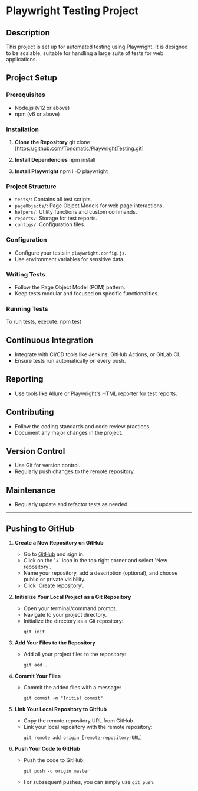 # Playwright Testing Project

## Description
This project is set up for automated testing using Playwright. It is designed to be scalable, suitable for handling a large suite of tests for web applications.

## Project Setup

### Prerequisites
- Node.js (v12 or above)
- npm (v6 or above)

### Installation
1. **Clone the Repository**
git clone [https://github.com/Tonomatic/PlaywrightTesting.git]

2. **Install Dependencies**
npm install

3. **Install Playwright**
npm i -D playwright


### Project Structure
- `tests/`: Contains all test scripts.
- `pageObjects/`: Page Object Models for web page interactions.
- `helpers/`: Utility functions and custom commands.
- `reports/`: Storage for test reports.
- `configs/`: Configuration files.

### Configuration
- Configure your tests in `playwright.config.js`.
- Use environment variables for sensitive data.

### Writing Tests
- Follow the Page Object Model (POM) pattern.
- Keep tests modular and focused on specific functionalities.

### Running Tests
To run tests, execute:
npm test

## Continuous Integration
- Integrate with CI/CD tools like Jenkins, GitHub Actions, or GitLab CI.
- Ensure tests run automatically on every push.

## Reporting
- Use tools like Allure or Playwright's HTML reporter for test reports.

## Contributing
- Follow the coding standards and code review practices.
- Document any major changes in the project.

## Version Control
- Use Git for version control.
- Regularly push changes to the remote repository.

## Maintenance
- Regularly update and refactor tests as needed.

---

## Pushing to GitHub

1. **Create a New Repository on GitHub**
   - Go to [GitHub](https://github.com/) and sign in.
   - Click on the '+' icon in the top right corner and select 'New repository'.
   - Name your repository, add a description (optional), and choose public or private visibility.
   - Click 'Create repository'.

2. **Initialize Your Local Project as a Git Repository**
   - Open your terminal/command prompt.
   - Navigate to your project directory.
   - Initialize the directory as a Git repository:
     ```
     git init
     ```

3. **Add Your Files to the Repository**
   - Add all your project files to the repository:
     ```
     git add .
     ```

4. **Commit Your Files**
   - Commit the added files with a message:
     ```
     git commit -m "Initial commit"
     ```

5. **Link Your Local Repository to GitHub**
   - Copy the remote repository URL from GitHub.
   - Link your local repository with the remote repository:
     ```
     git remote add origin [remote-repository-URL]
     ```

6. **Push Your Code to GitHub**
   - Push the code to GitHub:
     ```
     git push -u origin master
     ```
   - For subsequent pushes, you can simply use `git push`.
